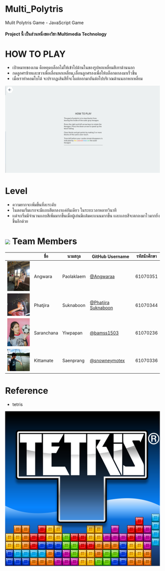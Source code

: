 # Multi_Polytris
Mulit Polytris Game - JavaScript Game

#### Project นี้ เป็นส่วนหนึ่งของวิชา Multimedia Technology

# HOW TO PLAY
- เป้าหมายของเกม คือหยุดบล็อกไม่ให้เข้าไปด้านในของรูปหกเหลี่ยมสีเทาด้านนอก
- กดลูกศรซ้ายและขวาเพื่อเลื่อนหกเหลี่ยม,เลื่อนลูกศรลงเพื่อให้บล็อกตกลงมาเร็วขึ้น
- เมื่อเราทำคอมโบได้ จะปรากฏเส้นสีที่จะโผล่ออกมาอันต่อไปบริเวณด้านนอกหกเหลี่ยม
<img src="https://github.com/Phatjira/Multi_Polytris/blob/master/images/1.png">

# Level
- ความยากจะเพิ่มขึ้นที่ละระดับ
- ในตอนเริ่มเเรกจะมีเเถบสีตกลงาเเค่อันเดียว ในระยะเวลาหลายวินาที
- เเต่จะเริ่มมีจํานวนเเถบสีเพิ่มมากขึ้นเมื่อผู้เล่นมีเเต้มคะเเนนมากขึ้น เเละเเถบสีจะตกลงมาไวมากยิ่งขึ้นอีกด้วย

# ![](img/Person.png) Team Members
|  |ชื่อ|นามสกุล|GitHub Username|รหัสนักศึกษา|
|:-:|--|------|---------------|---------|
|<img src="https://github.com/Angwaraa/arduino-smart-lock/blob/master/Images/51200822_1486256878178021_5890411946972282880_n.jpg" hight = "100" width = "100">|Angwara|Paolaklaem|[@Angwaraa](https://github.com/Angwaraa)|61070351|
|<img src="https://github.com/Angwaraa/arduino-smart-lock/blob/master/Images/Pakjira.jpg" hight = "100" width = "100">|Phatjira|Suknaboon|[@Phatjira Suknaboon](https://github.com/Phatjira)|61070344|
|<img src="https://github.com/Angwaraa/arduino-smart-lock/blob/master/Images/65756.jpg" hight = "100" width = "100">|Saranchana|Yiwpapan|[@bamss1503](https://github.com/bamss1503)|61070236|
|<img src="https://github.com/Angwaraa/arduino-smart-lock/blob/master/Images/21430239_1380369728678225_8475190223276262180_n.jpg" hight = "100" width = "100">|Kittamate|Saenprang|[@snowneymotex](https://github.com/snowneymotex)|61070336|

# Reference
- tetris
<img src="https://github.com/Phatjira/Multi_Polytris/blob/master/images/61Wvdn29vZL.png">
